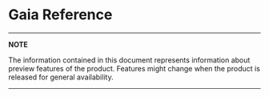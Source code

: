 # Gaia Reference

---

**NOTE**

The information contained in this document represents information about preview features of the product. Features might change when the product is released for general availability.

---